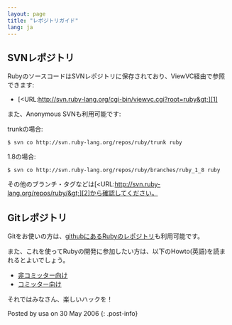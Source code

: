 ```yaml
---
layout: page
title: "レポジトリガイド"
lang: ja
---
```


## SVNレポジトリ

RubyのソースコードはSVNレポジトリに保存されており、ViewVC経由で参照できます:

* [&lt;URL:http://svn.ruby-lang.org/cgi-bin/viewvc.cgi?root=ruby&gt;][1]

また、Anonymous SVNも利用可能です:

trunkの場合:

    $ svn co http://svn.ruby-lang.org/repos/ruby/trunk ruby

1\.8の場合:

    $ svn co http://svn.ruby-lang.org/repos/ruby/branches/ruby_1_8 ruby

その他のブランチ・タグなどは[&lt;URL:http://svn.ruby-lang.org/repos/ruby/&gt;][2]から確認してください。

## Gitレポジトリ

Gitをお使いの方は、[githubにあるRubyのレポジトリ][3]も利用可能です。

また、これを使ってRubyの開発に参加したい方は、以下のHowto(英語)を読まれるとよいでしょう。

* [非コミッター向け][4]
* [コミッター向け][5]

それではみなさん、楽しいハックを！

Posted by usa on 30 May 2006
{: .post-info}



[1]: http://svn.ruby-lang.org/cgi-bin/viewvc.cgi?root=ruby
[2]: http://svn.ruby-lang.org/repos/ruby/
[3]: http://github.com/ruby/ruby
[4]: http://wiki.github.com/shyouhei/ruby/noncommitterhowto
[5]: http://wiki.github.com/shyouhei/ruby/committerhowto
